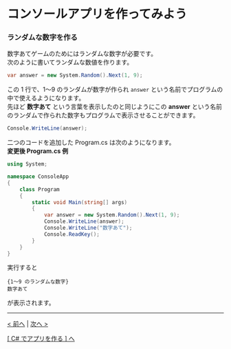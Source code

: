 # コンソールアプリを作ってみよう

### ランダムな数字を作る
数字あてゲームのためにはランダムな数字が必要です。  
次のように書いてランダムな数値を作ります。
```cs
var answer = new System.Random().Next(1, 9);
```
この 1 行で、1～9 のランダムが数字が作られ ```answer``` という名前でプログラムの中で使えるようになります。  
先ほど **数字あて** という言葉を表示したのと同じようにこの **answer** という名前のランダムで作られた数字もプログラムで表示させることができます。
```cs
Console.WriteLine(answer);
```
二つのコードを追加した Program.cs は次のようになります。  
**変更後 Program.cs 例**
```cs
using System;

namespace ConsoleApp
{
    class Program
    {
        static void Main(string[] args)
        {
            var answer = new System.Random().Next(1, 9);
            Console.WriteLine(answer);
            Console.WriteLine("数字あて");
            Console.ReadKey();
        }
    }
}
```
実行すると
```
{1～9 のランダムな数字}
数字あて
```
が表示されます。

<hr />

[< 前へ](./textbook01.md) | [次へ >](./textbook03.md)  

[[ C# でアプリを作る ] へ](../../textbook/practice.md)